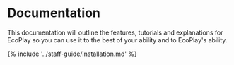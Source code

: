 Documentation
=========

This documentation will outline the features, tutorials and explanations for EcoPlay so you can use it to the best of your ability and to EcoPlay's ability.

{% include '../staff-guide/installation.md' %}

